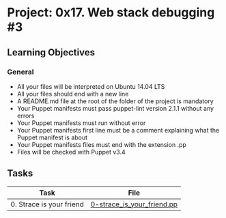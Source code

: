 # Project: 0x17. Web stack debugging #3

<h2>Learning Objectives</h2>

<h3>General</h3>

<ul>
<li>All your files will be interpreted on Ubuntu 14.04 LTS</li>
<li>All your files should end with a new line</li>
<li>A README.md file at the root of the folder of the project is mandatory</li>
<li>Your Puppet manifests must pass puppet-lint version 2.1.1 without any errors</li>
<li>Your Puppet manifests must run without error</li>
<li>Your Puppet manifests first line must be a comment explaining what the Puppet manifest is about</li>
<li>Your Puppet manifests files must end with the extension .pp</li>
<li>Files will be checked with Puppet v3.4</li>
</ul>

<h2>Tasks</h2>

| Task | File |
| ---- | ---- |
| 0. Strace is your friend | [0-strace_is_your_friend.pp](./0-strace_is_your_friend.pp) |

